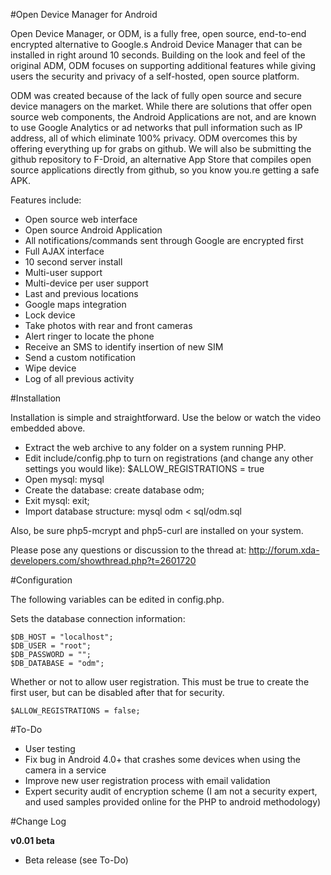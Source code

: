 #Open Device Manager for Android

Open Device Manager, or ODM, is a fully free, open source, end-to-end encrypted alternative to Google.s Android Device Manager that can be installed in right around 10 seconds. Building on the look and feel of the original ADM, ODM focuses on supporting additional features while giving users the security and privacy of a self-hosted, open source platform.

ODM was created because of the lack of fully open source and secure device managers on the market. While there are solutions that offer open source web components, the Android Applications are not, and are known to use Google Analytics or ad networks that pull information such as IP address, all of which eliminate 100% privacy. ODM overcomes this by offering everything up for grabs on github. We will also be submitting the github repository to F-Droid, an alternative App Store that compiles open source applications directly from github, so you know you.re getting a safe APK.

Features include:

- Open source web interface
- Open source Android Application
- All notifications/commands sent through Google are encrypted first
- Full AJAX interface
- 10 second server install
- Multi-user support
- Multi-device per user support
- Last and previous locations
- Google maps integration
- Lock device
- Take photos with rear and front cameras
- Alert ringer to locate the phone
- Receive an SMS to identify insertion of new SIM
- Send a custom notification
- Wipe device
- Log of all previous activity

#Installation

Installation is simple and straightforward. Use the below or watch the video embedded above.

- Extract the web archive to any folder on a system running PHP.
- Edit include/config.php to turn on registrations (and change any other settings you would like): $ALLOW_REGISTRATIONS = true
- Open mysql: mysql
- Create the database: create database odm;
- Exit mysql: exit;
- Import database structure: mysql odm < sql/odm.sql

Also, be sure php5-mcrypt and php5-curl are installed on your system.

Please pose any questions or discussion to the thread at: http://forum.xda-developers.com/showthread.php?t=2601720

#Configuration

The following variables can be edited in config.php.

Sets the database connection information:
```
$DB_HOST = "localhost";
$DB_USER = "root";
$DB_PASSWORD = "";
$DB_DATABASE = "odm";
```

Whether or not to allow user registration. This must be true to create the first user, but can be disabled after that for security.
```
$ALLOW_REGISTRATIONS = false;
```

#To-Do

- User testing
- Fix bug in Android 4.0+ that crashes some devices when using the camera in a service
- Improve new user registration process with email validation
- Expert security audit of encryption scheme (I am not a security expert, and used samples provided online for the PHP to android methodology)

#Change Log

**v0.01 beta**

- Beta release (see To-Do)
